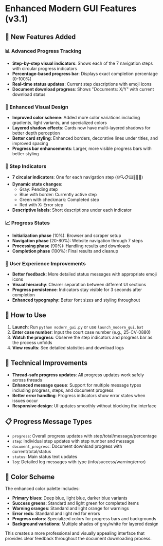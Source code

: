 # Enhanced Modern GUI Features (v3.1)

## 🎯 New Features Added

### 📊 Advanced Progress Tracking
- **Step-by-step visual indicators**: Shows each of the 7 navigation steps with circular progress indicators
- **Percentage-based progress bar**: Displays exact completion percentage (0-100%)
- **Real-time status updates**: Current step descriptions with emoji icons
- **Document download progress**: Shows "Documents: X/Y" with current download status

### 🎨 Enhanced Visual Design
- **Improved color scheme**: Added more color variations including gradients, light variants, and specialized colors
- **Layered shadow effects**: Cards now have multi-layered shadows for better depth perception
- **Better card styling**: Enhanced borders, decorative lines under titles, and improved spacing
- **Progress bar enhancements**: Larger, more visible progress bars with better styling

### 🔄 Step Indicators
- **7 circular indicators**: One for each navigation step (🌐🔍📋⌨️🔗🔗📄)
- **Dynamic state changes**: 
  - Gray: Pending step
  - Blue with border: Currently active step  
  - Green with checkmark: Completed step
  - Red with X: Error step
- **Descriptive labels**: Short descriptions under each indicator

### 📈 Progress States
- **Initialization phase** (10%): Browser and scraper setup
- **Navigation phase** (20-80%): Website navigation through 7 steps
- **Processing phase** (90%): Handling results and downloads
- **Completion phase** (100%): Final results and cleanup

### 🎯 User Experience Improvements
- **Better feedback**: More detailed status messages with appropriate emoji icons
- **Visual hierarchy**: Clearer separation between different UI sections
- **Progress persistence**: Indicators stay visible for 3 seconds after completion
- **Enhanced typography**: Better font sizes and styling throughout

## 🚀 How to Use

1. **Launch**: Run `python modern_gui.py` or use `launch_modern_gui.bat`
2. **Enter case number**: Input the court case number (e.g., 25-CV-0880)
3. **Watch the progress**: Observe the step indicators and progress bar as the process unfolds
4. **View results**: See detailed statistics and download logs

## 🔧 Technical Improvements

- **Thread-safe progress updates**: All progress updates work safely across threads
- **Enhanced message queue**: Support for multiple message types including progress, steps, and document progress
- **Better error handling**: Progress indicators show error states when issues occur
- **Responsive design**: UI updates smoothly without blocking the interface

## 📋 Progress Message Types

- `progress`: Overall progress updates with step/total/message/percentage
- `step`: Individual step updates with step number and message
- `document_progress`: Document download progress with current/total/status
- `status`: Main status text updates
- `log`: Detailed log messages with type (info/success/warning/error)

## 🎨 Color Scheme

The enhanced color palette includes:
- **Primary blues**: Deep blue, light blue, darker blue variants
- **Success greens**: Standard and light green for completed items
- **Warning oranges**: Standard and light orange for warnings
- **Error reds**: Standard and light red for errors
- **Progress colors**: Specialized colors for progress bars and backgrounds
- **Background variations**: Multiple shades of gray/white for layered design

This creates a more professional and visually appealing interface that provides clear feedback throughout the document downloading process.